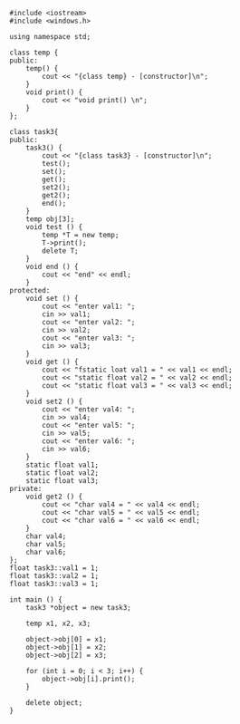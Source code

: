 ﻿```
#include <iostream>
#include <windows.h>

using namespace std;

class temp {
public:
	temp() {
		cout << "{class temp} - [constructor]\n";
	}
	void print() {
		cout << "void print() \n";
	}
};

class task3{
public:
	task3() {
		cout << "{class task3} - [constructor]\n";
		test();
		set();
		get();
		set2();
		get2();
		end();	
	}
	temp obj[3];
	void test () {
		temp *T = new temp;
		T->print();
		delete T;
	}
	void end () {
		cout << "end" << endl;
	}
protected:
	void set () {
		cout << "enter val1: ";
        cin >> val1;
        cout << "enter val2: ";
        cin >> val2;
        cout << "enter val3: ";
        cin >> val3;
	}
	void get () {
		cout << "fstatic loat val1 = " << val1 << endl;
        cout << "static float val2 = " << val2 << endl;
        cout << "static float val3 = " << val3 << endl;
	}
	void set2 () {
		cout << "enter val4: ";
        cin >> val4;
        cout << "enter val5: ";
        cin >> val5;
        cout << "enter val6: ";
        cin >> val6;
	}
	static float val1;
	static float val2;
	static float val3;
private:
	void get2 () {
		cout << "char val4 = " << val4 << endl;
        cout << "char val5 = " << val5 << endl;
        cout << "char val6 = " << val6 << endl;
	}
	char val4;
	char val5;
	char val6;
};
float task3::val1 = 1;
float task3::val2 = 1;
float task3::val3 = 1;

int main () {
	task3 *object = new task3;
	
	temp x1, x2, x3;
	
	object->obj[0] = x1;
	object->obj[1] = x2;
	object->obj[2] = x3;
	
	for (int i = 0; i < 3; i++) {
		object->obj[i].print();
	}
	
	delete object;
}

```
